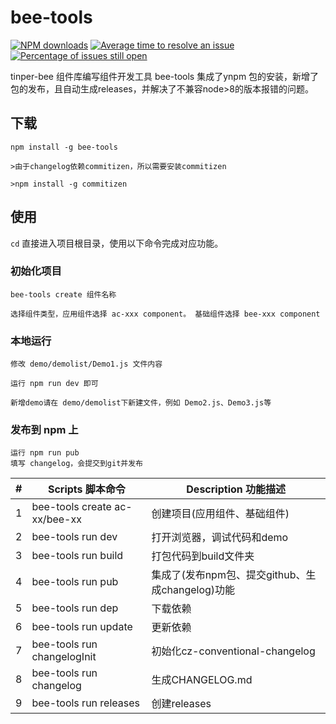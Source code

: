 # bee-tools

[![NPM downloads](http://img.shields.io/npm/dm/bee-tools.svg?style=flat)](https://npmjs.org/package/bee-tools)
[![Average time to resolve an issue](http://isitmaintained.com/badge/resolution/tinper-bee/bee-tools.svg)](http://isitmaintained.com/project/tinper-bee/bee-tools "Average time to resolve an issue")
[![Percentage of issues still open](http://isitmaintained.com/badge/open/tinper-bee/bee-tools.svg)](http://isitmaintained.com/project/tinper-bee/bee-tools "Percentage of issues still open")

tinper-bee 组件库编写组件开发工具
bee-tools 集成了ynpm 包的安装，新增了包的发布，且自动生成releases，并解决了不兼容node>8的版本报错的问题。

## 下载
```
npm install -g bee-tools

>由于changelog依赖commitizen，所以需要安装commitizen

>npm install -g commitizen

```
## 使用

`cd` 直接进入项目根目录，使用以下命令完成对应功能。

### 初始化项目

```
bee-tools create 组件名称

选择组件类型，应用组件选择 ac-xxx component。 基础组件选择 bee-xxx component

```

### 本地运行

```
修改 demo/demolist/Demo1.js 文件内容

运行 npm run dev 即可

新增demo请在 demo/demolist下新建文件，例如 Demo2.js、Demo3.js等

```

### 发布到 npm 上

```
运行 npm run pub 
填写 changelog，会提交到git并发布
```



| # | Scripts 脚本命令 | Description 功能描述 |
| --- | --- | --- |
| 1 | bee-tools create ac-xx/bee-xx | 创建项目(应用组件、基础组件) |
| 2 | bee-tools run dev | 打开浏览器，调试代码和demo |
| 3 | bee-tools run build | 打包代码到build文件夹 |
| 4 | bee-tools run pub | 集成了(发布npm包、提交github、生成changelog)功能|
| 5 | bee-tools run dep | 下载依赖 |
| 6 | bee-tools run update | 更新依赖 |
| 7 | bee-tools run changelogInit | 初始化cz-conventional-changelog |
| 8 | bee-tools run changelog | 生成CHANGELOG.md |
| 9 | bee-tools run releases | 创建releases |
